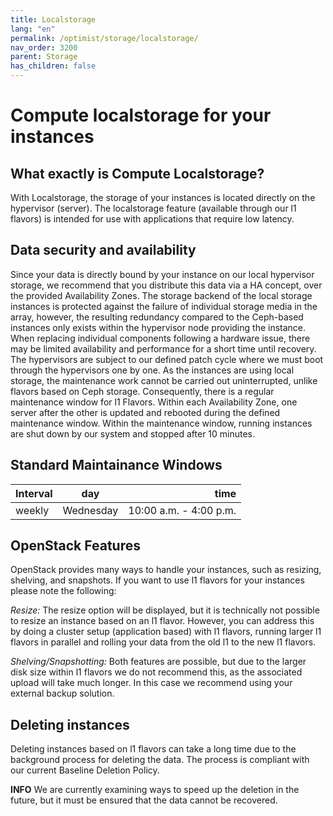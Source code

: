 ```yaml
---
title: Localstorage
lang: "en"
permalink: /optimist/storage/localstorage/
nav_order: 3200
parent: Storage
has_children: false
---
```


# Compute localstorage for your instances

## What exactly is Compute Localstorage?

With Localstorage, the storage of your instances is located directly on the hypervisor (server). The localstorage feature (available through our l1 flavors) is intended for use with applications that require low latency.

## Data security and availability

Since your data is directly bound by your instance on our local hypervisor storage, we recommend that you distribute this data via a HA concept, over the provided Availability Zones.
The storage backend of the local storage instances is protected against the failure of individual storage media in the array, however, the resulting redundancy compared to the Ceph-based instances only exists within the hypervisor node providing the instance.
When replacing individual components following a hardware issue, there may be limited availability and performance for a short time until recovery.
The hypervisors are subject to our defined patch cycle where we must boot through the hypervisors one by one.
As the instances are using local storage, the maintenance work cannot be carried out uninterrupted, unlike flavors based on Ceph storage. Consequently, there is a regular maintenance window for l1 Flavors. Within each Availability Zone, one server after the other is updated and rebooted during the defined maintenance window. Within the maintenance window, running instances are shut down by our system and stopped after 10 minutes.

## Standard Maintainance Windows

| Interval | day | time |
|:---|---|---:|
| weekly | Wednesday | 10:00 a.m. - 4:00 p.m. |

## OpenStack Features

OpenStack provides many ways to handle your instances, such as resizing, shelving, and snapshots. If you want to use l1 flavors for your instances please note the following:

_Resize:_ The resize option will be displayed, but it is technically not possible to resize an instance based on an l1 flavor. However, you can address this by doing a cluster setup (application based) with l1 flavors, running larger l1 flavors in parallel and rolling your data from the old l1 to the new l1 flavors.

_Shelving/Snapshotting:_ Both features are possible, but due to the larger disk size within l1 flavors we do not recommend this, as the associated upload will take much longer. In this case we recommend using your external backup solution.

## Deleting instances

Deleting instances based on l1 flavors can take a long time due to the background process for deleting the data.
The process is compliant with our current Baseline Deletion Policy.

**INFO**
We are currently examining ways to speed up the deletion in the future, but it must be ensured that the data cannot be recovered.
